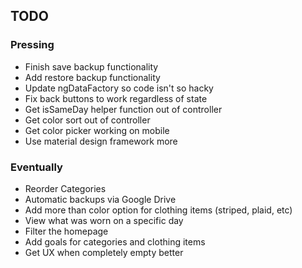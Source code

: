## TODO ##

### Pressing ###
* Finish save backup functionality
* Add restore backup functionality
* Update ngDataFactory so code isn't so hacky
* Fix back buttons to work regardless of state
* Get isSameDay helper function out of controller
* Get color sort out of controller
* Get color picker working on mobile
* Use material design framework more


### Eventually ###
* Reorder Categories
* Automatic backups via Google Drive
* Add more than color option for clothing items (striped, plaid, etc)
* View what was worn on a specific day
* Filter the homepage
* Add goals for categories and clothing items
* Get UX when completely empty better